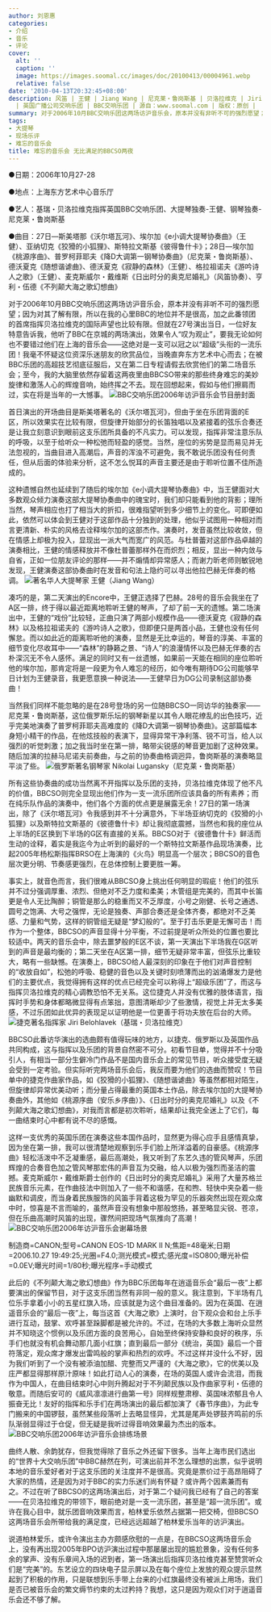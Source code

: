 ```yaml
---
author: 刘恩惠
categories:
- 介绍
- 音乐
- 评论
cover:
  alt: ''
  caption: ''
  image: https://images.soomal.cc/images/doc/20100413/00004961.webp
  relative: false
date: '2010-04-13T20:32:45+08:00'
description: 风笛 | 王健 | Jiang Wang | 尼克莱・鲁岗斯基 | 贝洛拉维克 | Jiri Belohlavek | Nikolai Lugansky
  | 英国广播公司交响乐团 | BBC交响乐团 | 源自：www.soomal.com | 版权：原创 |  平均/总评分：09.50/19
summary: 对于2006年10月BBC交响乐团这两场访沪音乐会，原本并没有非听不可的强烈愿望；因为对其了解有限，所以在我的心里BBC的地位并不是很高，加之此番领团的首席指挥贝洛拉维克的国际声望也比较有限。但就在27号演出当日，一位好友特意告诉我，他听了BBC在京城的两场演出，效果令人“叹为观止”，要我无论如何也不要错过他们在上海的音乐会……
tags:
- 大提琴
- 现场乐评
- 难忘的音乐会
title: 难忘的音乐会 无比满足的BBCSO两夜
---
```


●日期：2006年10月27-28



●地点：上海东方艺术中心音乐厅



●艺人：基瑞・贝洛拉维克指挥英国BBC交响乐团、大提琴独奏-王健、钢琴独奏-尼克莱・鲁岗斯基



●曲目：27日―斯美塔那《沃尔塔瓦河》、埃尔加《e小调大提琴协奏曲》（王健）、亚纳切克《狡猾的小狐狸》、斯特拉文斯基《彼得鲁什卡》；28日―埃尔加《桃源序曲》、普罗柯菲耶夫《降D大调第一钢琴协奏曲》（尼克莱・鲁岗斯基）、德沃夏克《随想谐谑曲》、德沃夏克《寂静的森林》（王健）、格拉祖诺夫《游吟诗人之歌》（王健）、麦克斯威尔・戴维斯《日出时分的奥克尼婚礼》（风笛协奏）、亨利・伍德《不列颠大海之歌幻想曲》

对于2006年10月BBC交响乐团这两场访沪音乐会，原本并没有非听不可的强烈愿望；因为对其了解有限，所以在我的心里BBC的地位并不是很高，加之此番领团的首席指挥贝洛拉维克的国际声望也比较有限。但就在27号演出当日，一位好友特意告诉我，他听了BBC在京城的两场演出，效果令人“叹为观止”，要我无论如何也不要错过他们在上海的音乐会――这绝对是一支可以冠之以“超级”头衔的一流乐团！我毫不怀疑这位资深乐迷朋友的欣赏品位，当晚直奔东方艺术中心而去；在被BBC乐团的高超技艺彻底征服后，又在第二日专程请假去欣赏他们的第二场音乐会；至今，我的大脑里依然存留着这两夜里由BBCSO带来的那些终身难忘的美妙旋律和激荡人心的辉煌音响，始终挥之不去。现在回想起来，假如与他们擦肩而过，实在将是当年的一大憾事。
![BBC交响乐团2006年访沪音乐会节目册封面](https://images.soomal.cc/images/doc/20100413/00004962.webp)





首日演出的开场曲目是斯美塔著名的《沃尔塔瓦河》，但由于坐在乐团背面的E区，所以效果实在比较有限，但旋律开始部分的长笛独唱以及紧接着的弦乐合奏还是让我立刻意识到眼前这支乐团所具备的不凡实力。可以发现，指挥非常注意乐队的呼吸，以至于给听众一种松弛而轻盈的感觉。当然，座位的劣势是显而易见并无法忽视的，当曲目进入高潮后，声音的浑浊不可避免，我不敢说乐团没有任何责任，但从后面的体验来分析，这不怎么悦耳的声音主要还是由于聆听位置不佳所造成的。

这种遗憾自然也延续到了随后的埃尔加《e小调大提琴协奏曲》中，当王健面对大多数观众倾力演奏这部大提琴协奏曲中的瑰宝时，我们却只能看到他的背影；理所当然，琴声相应也打了相当大的折扣，很难指望听到多少细节上的变化。可即便如此，依然可以体会到王健对于这部作品十分独到的处理，他似乎试图用一种相对而言更清新、朴实的风格去诠释埃尔加的这部杰作。演奏时，发音虽然比较收敛，但在情感上却极为投入，显现出一派大气而宽广的风范。与杜普蕾对这部作品卓越的演奏相比，王健的情感释放并不像杜普蕾那样外在而炽烈；相反，显出一种内敛与自省，正如一位朋友评论的那样――并不煽情却异常感人；而谢力昕老师则敏锐地发现，王健演奏这部协奏曲时在发音和句法上隐约可以寻出他拉巴赫无伴奏的格调。
![著名华人大提琴家 王健（Jiang Wang）](https://images.soomal.cc/images/doc/20100413/00004958.webp)





凑巧的是，第二天演出的Encore中，王健正选择了巴赫。28号的音乐会我坐在了A区一排，终于得以最近距离地聆听王健的琴声，了却了前一天的遗憾。第二场演出中，王健的“戏份”比较轻，正曲只演了两部小规模作品――德沃夏克《寂静的森林》以及格拉祖诺夫的《游吟诗人之歌》，但即便只是两首小品，王健也没有任何懈怠。而以如此近的距离聆听他的演奏，显然是无比幸运的，琴音的淳美、丰富的细节变化尽收耳中――“森林”的静籁之景、“诗人”的浪漫情怀以及巴赫无伴奏的古朴深沉无不令人感怀。满足的同时又有一丝遗憾，如果前一天能在相同的座位聆听他的埃尔加，那肯定将是一段更为令人难忘的经历，如今唯有期待DG公司能够早日计划为王健录音，我更愿意换一种说法――王健早日为DG公司录制这部协奏曲！

当然我们同样不能忽略的是在28号登场的另一位随BBCSO一同访华的独奏家――尼克莱・鲁岗斯基，这位俄罗斯乐坛的钢琴新星以其令人眼花缭乱的出色技巧，近乎完美地演奏了普罗柯菲耶夫高难度的《降D大调第一钢琴协奏曲》。这部篇幅本身短小精干的作品，在他炫技般的表演下，显得异常干净利落、锐不可当，给人以强烈的听觉刺激；加之我当时坐在第一排，略带尖锐感的琴音更加剧了这种效果。随后加演的拉赫马尼诺夫前奏曲，与之前的协奏曲格调迥异，鲁岗斯基的演奏略显平淡了些。
![俄罗斯著名钢琴家 Nikolai Lugansky（尼克莱・鲁岗斯基）](https://images.soomal.cc/images/doc/20100413/00004959.webp)





所有这些协奏曲的成功当然离不开指挥以及乐团的支持，贝洛拉维克体现了他不凡的价值，BBCSO则完全显现出他们作为一支一流乐团所应该具备的所有素养；而在纯乐队作品的演奏中，他们各个方面的优点更是展露无余！27日的第一场演出，除了《沃尔塔瓦河》令我感到并不十分满意外，下半场亚纳切克的《狡猾的小狐狸》以及斯特拉文斯基的《彼德鲁什卡》却让我彻底震撼，当然也和我的座位从上半场的E区换到下半场的G区有直接的关系。BBCSO对于《彼德鲁什卡》鲜活而生动的诠释，着实是我迄今为止听到的最好的一个斯特拉文斯基作品现场演奏，比起2005年杨松斯指挥BRSO在上海演的《火鸟》明显高一个层次；BBCSO的音色层次更分明、节奏感更强烈，在总体控制上要更胜一筹。

事实上，就音色而言，我们很难从BBCSO身上挑出任何明显的瑕疵！他们的弦乐并不过分强调厚重、浓烈、但绝对不乏力度和柔美；木管组是完美的，而其中长笛更是令人无比陶醉；铜管是那么的稳重而又不乏厚度，小号之刚健、长号之通透、圆号之饱满、大号之强悍，无论是独奏、声部合奏还是全体齐奏，都绝对不乏美感、力量和气势，这样的铜管组无疑是“梦幻般的”。至于打击乐更是无懈可击！而作为一个整体，BBCSO的声音显得十分平衡，不过前提是听众所处的位置也要比较适中。两天的音乐会中，除去噩梦般的E区不谈，第一天演出下半场我在G区听到的声音是最均衡的；第二天坐在A区第一排，细节无疑非常丰富，但弦乐比重较大，略有一些缺憾。在演奏上，BBCSO给人最深刻的印象在于他们对声音控制的“收放自如”，松弛的呼吸、稳健的音色以及关键时刻喷薄而出的汹涌爆发力是他们的主要优点，我觉得拥有这样的优点已经完全可以称得上“超级乐团”了，而这与指挥贝洛拉维克的精心调教恐怕不无关系。这位捷克人并没有优雅的肢体语言，指挥时手势和身体都略微显得有点笨拙，意图清晰却少了些激情，视觉上并无太多美感，不过乐团如此优异的表现足以证明他是一位更善于将功夫放在后台的大师。
![捷克著名指挥家 Jiri Belohlavek（基瑞・贝洛拉维克）](https://images.soomal.cc/images/doc/20100413/00004957.webp)





BBCSO此番访华演出的选曲颇有值得玩味的地方，以捷克、俄罗斯以及英国作品共同构成，这与指挥以及乐团的背景自然密不可分。初看节目单，觉得并不十分吸引人，有相当一部分生僻冷门作品不是国内音乐会上的常见节目，听众接受度无疑会受到一定考验。但实际听完两场音乐会后，我反而要为他们的选曲而赞叹！节目单中的捷克作曲家作品，如《狡猾的小狐狸》、《随想谐谑曲》等虽然都相对陌生，但旋律却异常优美动听；而分量占得最重的英国本土作品，除去埃尔加的大提琴协奏曲外，其他如《桃源序曲（安乐乡序曲）》、《日出时分的奥克尼婚礼》以及《不列颠大海之歌幻想曲》，对我而言都是初次聆听，结果却让我完全迷上了它们，每一曲结束时心中都有说不尽的感慨。

这样一支优秀的英国乐团在演奏这些本国作品时，显然更为得心应手且感情真挚，因为坐在第一排，我可以很清楚地观察到乐手们脸上所洋溢着的自豪感。《桃源序曲》轻松活泼中不乏凝重感，最后高潮处，我又听到了东艺久违的管风琴声，乐团辉煌的合奏音色加之管风琴那宏伟的声音互为交融，给人以极为强烈而圣洁的震撼。麦克斯威尔・戴维斯爵士创作的《日出时分的奥克尼婚礼》采用了大量苏格兰民族音乐元素，在作曲技法中则加入了一些不和谐感，在和煦、轻快中夹杂着一些幽默和调皮，而当身着民族服饰的风笛手背着这极为罕见的乐器突然出现在观众席中时，惊喜是不言而喻的，虽然声音没有想象中那般悠扬，甚至略显尖锐、苍凉，但在乐曲高潮时风笛的出现，骤然间把现场气氛推向了高潮！
![BBC交响乐团2006年访沪音乐会谢幕场景](https://images.soomal.cc/images/doc/20100413/00004960.webp)

制造商=CANON;型号=CANON EOS-1D MARK II N;焦距=48毫米;日期=2006.10.27 19:49:25;光圈=F4.0;测光模式=模式;感光度=ISO800;曝光补偿=0.0EV;曝光时间=1/80秒;曝光程序=手动模式



此后的《不列颠大海之歌幻想曲》作为BBC乐团每年在逍遥音乐会“最后一夜”上都要演出的保留节目，对于这支乐团当然有非同一般的意义。我注意到，下半场有几位乐手拿着小小的五星红旗入场，应该就是为这个曲目准备的。因为在英国、在逍遥音乐会的“最后一夜”上，每当这首《大海之歌》上演时，台下观众会和台上乐手进行互动，鼓掌、欢呼甚至跺脚都是被允许的。不过，在场的大多数上海听众显然并不知晓这个惯例以及乐团方面的良苦用心，自始至终保持安静和良好的秩序，乐手们也就没有机会舞动那几面小红旗；直到最后一部分《统治，英国》最后一个音符落定，观众席才爆发出雷鸣般的掌声和热烈的欢呼。不过这样并没什么不好，因为我们听到了一个没有被添油加醋、完整而又严谨的《大海之歌》，它的优美以及庄严都显得那样原汁原味！如此打动人心的演奏，在场的英国人或许会流泪，而我作为中国人，在曲目结束时心中则升腾起对于不列颠民族以及作曲家亨利・伍德的敬意。而随后安可的《威风凛凛进行曲第一号》同样规整肃穆、英国味浓郁且令人振奋无比！友好的指挥和乐手们在两场演出的最后都加演了《春节序曲》，为此专门搬来的中国锣鼓，虽然某些段落听上去略显怪异，尤其是尾声处锣鼓齐鸣前的乐队渐弱显得过于仓促，但无疑是我听过得音响效果最为杰出的版本。
![BBC交响乐团2006年访沪音乐会排练场景](https://images.soomal.cc/images/doc/20100413/00004961.webp)





曲终人散、余韵犹存，但我觉得除了音乐之外还留下很多。当年上海市民们选出的“世界十大交响乐团”中BBC赫然在列，可演出前并不怎么理想的出票，似乎说明本地的音乐爱好者对于这支乐团的关注度并不是很高。究竟是票价过于高昂阻碍了大家的热情，还是因为对于BBC的实力乐迷们尚有怀疑？或许两个因素兼而有之。不过在听了BBCSO的这两场演出后，对于第二个疑问我已经有了自己的答案――在贝洛拉维克的带领下，眼前绝对是一支一流乐团，甚至是“超一流乐团”。或许在我心目中，就乐团音响效果而言，柏林爱乐依然占据第一把交椅，但BBCSO这两场音乐会所带给我的满足度，已经远远超越了柏林爱乐当年的访沪演出。

说道柏林爱乐，或许令演出主办方颇感欣慰的一点是，在BBCSO这两场音乐会上，没有再出现2005年BPO访沪演出过程中那屡屡出现的尴尬景象，没有任何多余的掌声、没有乐章间入场的迟到者，第一场演出后指挥贝洛拉维克甚至赞赏听众们是“完美”的。东艺设立的四块电子显示屏以及在每个座位上发放的观众提示显然起到了积极的作用，只是联想到乐手带上台来的小红旗最终没有被派上用场，我们是否已被音乐会的繁文缛节约束的太过矜持？我想，这只是因为观众们对于逍遥音乐会还不够了解。